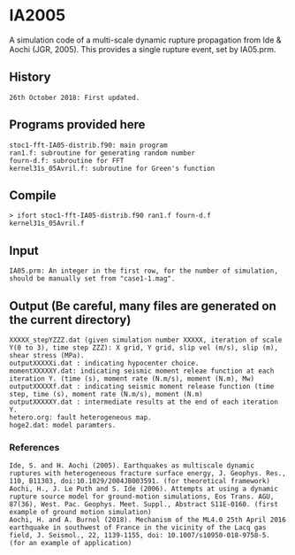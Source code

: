 # IA2005
A simulation code of a multi-scale dynamic rupture propagation from Ide &amp; Aochi (JGR, 2005). This provides a single rupture event, set by IA05.prm. 

## History
	26th October 2018: First updated.

## Programs provided here
	stoc1-fft-IA05-distrib.f90: main program
	ran1.f: subroutine for generating random number
	fourn-d.f: subroutine for FFT
	kernel31s_05Avril.f: subroutine for Green's function

## Compile
	> ifort stoc1-fft-IA05-distrib.f90 ran1.f fourn-d.f kernel31s_05Avril.f 

## Input
	IA05.prm: An integer in the first row, for the number of simulation, should be manually set from "case1-1.mag".

## Output (Be careful, many files are generated on the current directory)
	XXXXX_stepYZZZ.dat (given simulation number XXXXX, iteration of scale Y(0 to 3), time step ZZZ): X grid, Y grid, slip vel (m/s), slip (m), shear stress (MPa).
	outputXXXXXi.dat : indicating hypocenter choice.
	momentXXXXXY.dat: indicating seismic moment releae function at each iteration Y. (time (s), moment rate (N.m/s), moment (N.m), Mw)
	outputXXXXXf.dat : indicating seismic moment release function (time step, time (s), moment rate (N.m/s), moment (N.m)
	outputXXXXXY.dat : intermediate results at the end of each iteration Y.
	hetero.org: fault heterogeneous map.
	hoge2.dat: model paramters.

### References
	Ide, S. and H. Aochi (2005). Earthquakes as multiscale dynamic ruptures with heterogeneous fracture surface energy, J. Geophys. Res., 110, B11303, doi:10.1029/2004JB003591. (for theoretical framework)
	Aochi, H., J. Le Puth and S. Ide (2006). Attempts at using a dynamic rupture source model for ground-motion simulations, Eos Trans. AGU, 87(36), West. Pac. Geophys. Meet. Suppl., Abstract S11E-0160. (first example of ground motion simulation)
	Aochi, H. and A. Burnol (2018). Mechanism of the ML4.0 25th April 2016 earthquake in southwest of France in the vicinity of the Lacq gas field, J. Seismol., 22, 1139-1155, doi: 10.1007/s10950-018-9758-5. (for an example of application)
